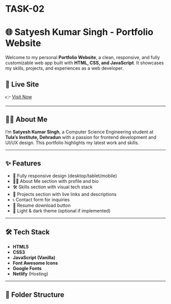 # TASK-02
# 🌐 Satyesh Kumar Singh - Portfolio Website

Welcome to my personal **Portfolio Website**, a clean, responsive, and fully customizable web app built with **HTML, CSS, and JavaScript**. It showcases my skills, projects, and experiences as a web developer.

## 🚀 Live Site
👉 [Visit Now](aayulandingpage.netlify.app)

---

## 👨‍💻 About Me

I’m **Satyesh Kumar Singh**, a Computer Science Engineering student at **Tula’s Institute, Dehradun** with a passion for frontend development and UI/UX design. This portfolio highlights my latest work and skills.

---

## ✨ Features

- 📱 Fully responsive design (desktop/tablet/mobile)
- 🧑‍🎓 About Me section with profile and bio
- 🛠 Skills section with visual tech stack
- 💼 Projects section with live links and descriptions
- 📞 Contact form for inquiries
- 📄 Resume download button
- 🌙 Light & dark theme (optional if implemented)

---

## 🛠 Tech Stack

- **HTML5**
- **CSS3**
- **JavaScript (Vanilla)**
- **Font Awesome Icons**
- **Google Fonts**
- **Netlify** (Hosting)

---

## 📁 Folder Structure

